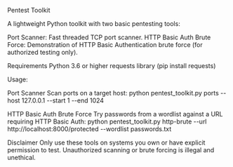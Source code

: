 Pentest Toolkit

A lightweight Python toolkit with two basic pentesting tools:

Port Scanner: Fast threaded TCP port scanner.
HTTP Basic Auth Brute Force: Demonstration of HTTP Basic Authentication brute force (for authorized testing only).

Requirements
Python 3.6 or higher
requests library (pip install requests)

Usage:

Port Scanner
Scan ports on a target host:
python pentest_toolkit.py ports --host 127.0.0.1 --start 1 --end 1024

HTTP Basic Auth Brute Force
Try passwords from a wordlist against a URL requiring HTTP Basic Auth:
python pentest_toolkit.py http-brute --url http://localhost:8000/protected --wordlist passwords.txt

Disclaimer
Only use these tools on systems you own or have explicit permission to test. Unauthorized scanning or brute forcing is illegal and unethical.
